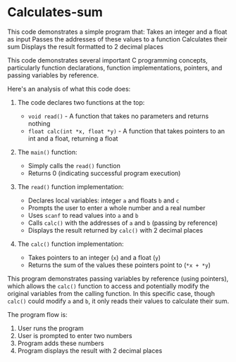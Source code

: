 # Calculates-sum
This code demonstrates a simple program that:  Takes an integer and a float as input Passes the addresses of these values to a function Calculates their sum Displays the result formatted to 2 decimal places

This code demonstrates several important C programming concepts, particularly function declarations, function implementations, pointers, and passing variables by reference.

Here's an analysis of what this code does:

1. The code declares two functions at the top:
   - `void read()` - A function that takes no parameters and returns nothing
   - `float calc(int *x, float *y)` - A function that takes pointers to an int and a float, returning a float

2. The `main()` function:
   - Simply calls the `read()` function
   - Returns 0 (indicating successful program execution)

3. The `read()` function implementation:
   - Declares local variables: integer `a` and floats `b` and `c`
   - Prompts the user to enter a whole number and a real number
   - Uses `scanf` to read values into `a` and `b`
   - Calls `calc()` with the addresses of `a` and `b` (passing by reference)
   - Displays the result returned by `calc()` with 2 decimal places

4. The `calc()` function implementation:
   - Takes pointers to an integer (`x`) and a float (`y`)
   - Returns the sum of the values these pointers point to (`*x + *y`)

This program demonstrates passing variables by reference (using pointers), which allows the `calc()` function to access and potentially modify the original variables from the calling function. In this specific case, though `calc()` could modify `a` and `b`, it only reads their values to calculate their sum.

The program flow is:
1. User runs the program
2. User is prompted to enter two numbers
3. Program adds these numbers
4. Program displays the result with 2 decimal places